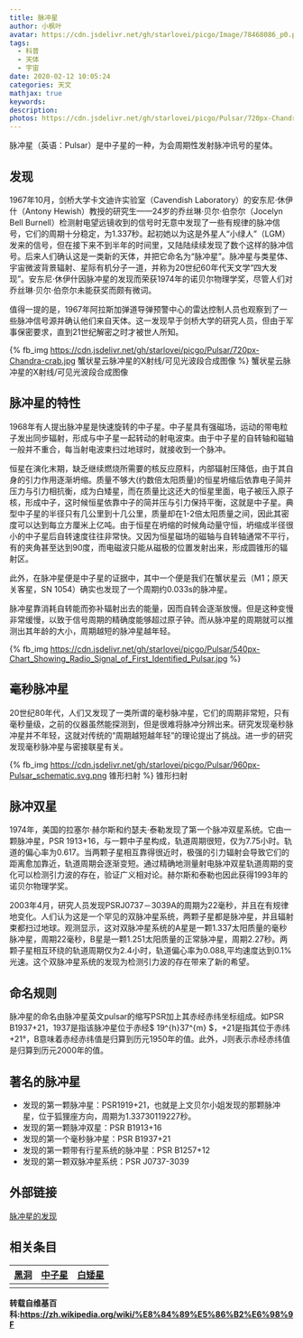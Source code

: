 ```yaml
---
title: 脉冲星
author: 小枫叶
avatar: https://cdn.jsdelivr.net/gh/starlovei/picgo/Image/78468086_p0.png
tags:
  - 科普
  - 天体
  - 宇宙
date: 2020-02-12 10:05:24
categories: 天文
mathjax: true
keywords:
description:
photos: https://cdn.jsdelivr.net/gh/starlovei/picgo/Pulsar/720px-Chandra-crab.jpg
---
```

脉冲星（英语：Pulsar）是中子星的一种，为会周期性发射脉冲讯号的星体。<!--more-->

## 发现
1967年10月，剑桥大学卡文迪许实验室（Cavendish Laboratory）的安东尼·休伊什（Antony Hewish）教授的研究生——24岁的乔丝琳·贝尔·伯奈尔（Jocelyn Bell Burnell）检测射电望远镜收到的信号时无意中发现了一些有规律的脉冲信号，它们的周期十分稳定，为1.337秒。起初她以为这是外星人“小绿人”（LGM）发来的信号，但在接下来不到半年的时间里，又陆陆续续发现了数个这样的脉冲信号。后来人们确认这是一类新的天体，并把它命名为“脉冲星”。脉冲星与类星体、宇宙微波背景辐射、星际有机分子一道，并称为20世纪60年代天文学“四大发现”。安东尼·休伊什因脉冲星的发现而荣获1974年的诺贝尔物理学奖，尽管人们对乔丝琳·贝尔·伯奈尔未能获奖而颇有微词。

值得一提的是，1967年阿拉斯加弹道导弹预警中心的雷达控制人员也观察到了一些脉冲信号源并确认他们来自天体。这一发现早于剑桥大学的研究人员，但由于军事保密要求，直到21世纪解密之时才被世人所知。

{% fb_img https://cdn.jsdelivr.net/gh/starlovei/picgo/Pulsar/720px-Chandra-crab.jpg 蟹状星云脉冲星的X射线/可见光波段合成图像 %}
蟹状星云脉冲星的X射线/可见光波段合成图像

## 脉冲星的特性
1968年有人提出脉冲星是快速旋转的中子星。中子星具有强磁场，运动的带电粒子发出同步辐射，形成与中子星一起转动的射电波束。由于中子星的自转轴和磁轴一般并不重合，每当射电波束扫过地球时，就接收到一个脉冲。

恒星在演化末期，缺乏继续燃烧所需要的核反应原料，内部辐射压降低，由于其自身的引力作用逐渐坍缩。质量不够大(约数倍太阳质量)的恒星坍缩后依靠电子简并压力与引力相抗衡，成为白矮星，而在质量比这还大的恒星里面，电子被压入原子核，形成中子，这时候恒星依靠中子的简并压与引力保持平衡，这就是中子星。典型中子星的半径只有几公里到十几公里，质量却在1-2倍太阳质量之间，因此其密度可以达到每立方厘米上亿吨。由于恒星在坍缩的时候角动量守恒，坍缩成半径很小的中子星后自转速度往往非常快。又因为恒星磁场的磁轴与自转轴通常不平行，有的夹角甚至达到90度，而电磁波只能从磁极的位置发射出来，形成圆锥形的辐射区。

此外，在脉冲星便是中子星的证据中，其中一个便是我们在蟹状星云（M1；原天关客星，SN 1054）确实也发现了一个周期约0.033s的脉冲星。

脉冲星靠消耗自转能而弥补辐射出去的能量，因而自转会逐渐放慢。但是这种变慢非常缓慢，以致于信号周期的精确度能够超过原子钟。而从脉冲星的周期就可以推测出其年龄的大小，周期越短的脉冲星越年轻。

{% fb_img https://cdn.jsdelivr.net/gh/starlovei/picgo/Pulsar/540px-Chart_Showing_Radio_Signal_of_First_Identified_Pulsar.jpg %}

## 毫秒脉冲星
20世纪80年代，人们又发现了一类所谓的毫秒脉冲星，它们的周期非常短，只有毫秒量级，之前的仪器虽然能探测到，但是很难将脉冲分辨出来。研究发现毫秒脉冲星并不年轻，这就对传统的“周期越短越年轻”的理论提出了挑战。进一步的研究发现毫秒脉冲星与密接联星有关。

{% fb_img https://cdn.jsdelivr.net/gh/starlovei/picgo/Pulsar/960px-Pulsar_schematic.svg.png 锥形扫射 %}
锥形扫射

## 脉冲双星
1974年，美国的拉塞尔·赫尔斯和约瑟夫·泰勒发现了第一个脉冲双星系统。它由一颗脉冲星，PSR 1913+16，与一颗中子星构成，轨道周期很短，仅为7.75小时。轨道的偏心率为0.617。当两颗子星相互靠得很近时，极强的引力辐射会导致它们的距离愈加靠近，轨道周期会逐渐变短。通过精确地测量射电脉冲双星轨道周期的变化可以检测引力波的存在，验证广义相对论。赫尔斯和泰勒也因此获得1993年的诺贝尔物理学奖。

2003年4月，研究人员发现PSRJ0737－3039A的周期为22毫秒，并且在有规律地变化。人们认为这是一个罕见的双脉冲星系统，两颗子星都是脉冲星，并且辐射束都扫过地球。观测显示，这对双脉冲星系统的A星是一颗1.337太阳质量的毫秒脉冲星，周期22毫秒，B星是一颗1.251太阳质量的正常脉冲星，周期2.27秒。两颗子星相互环绕的轨道周期仅为2.4小时，轨道偏心率为0.088,平均速度达到0.1%光速。这个双脉冲星系统的发现为检测引力波的存在带来了新的希望。

## 命名规则
脉冲星的命名由脉冲星英文pulsar的缩写PSR加上其赤经赤纬坐标组成。如PSR B1937+21，1937是指该脉冲星位于赤经$ 19^{h}37^{m} $，+21是指其位于赤纬+21°，B意味着赤经赤纬值是归算到历元1950年的值。此外，J则表示赤经赤纬值是归算到历元2000年的值。

## 著名的脉冲星
+ 发现的第一颗脉冲星：PSR1919+21，也就是上文贝尔小姐发现的那颗脉冲星，位于狐狸座方向，周期为1.33730119227秒。
+ 发现的第一颗脉冲双星：PSR B1913+16
+ 发现的第一个毫秒脉冲星：PSR B1937+21
+ 发现的第一颗带有行星系统的脉冲星：PSR B1257+12
+ 发现的第一颗双脉冲星系统：PSR J0737-3039

## 外部链接
[脉冲星的发现](http://psroc.phys.ntu.edu.tw/bimonth/download.php?d=1&cpid=161&did=10)

## 相关条目
|[黑洞](https://starlovei.com/2020/02/09/%E9%BB%91%E6%B4%9E/)|[中子星](https://starlovei.com/2020/02/11/%E4%B8%AD%E5%AD%90%E6%98%9F/)|[白矮星](https://starlovei.com/2020/02/11/%E7%99%BD%E7%9F%AE%E6%98%9F/)|
|:--:|:-:|:--:|
|||

**转载自维基百科:https://zh.wikipedia.org/wiki/%E8%84%89%E5%86%B2%E6%98%9F**